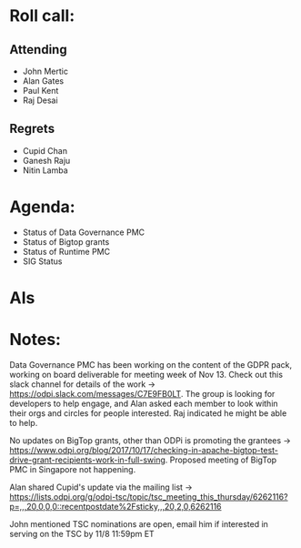 # Roll call:

## Attending
  * John Mertic
  * Alan Gates
  * Paul Kent
  * Raj Desai

## Regrets
  * Cupid Chan
  * Ganesh Raju
  * Nitin Lamba

# Agenda:
  * Status of Data Governance PMC
  * Status of Bigtop grants
  * Status of Runtime PMC
  * SIG Status

# AIs



# Notes:

Data Governance PMC has been working on the content of the GDPR pack, working on board deliverable for meeting week of Nov 13. Check out this slack channel for details of the work -> https://odpi.slack.com/messages/C7E9FB0LT. The group is looking for developers to help engage, and Alan asked each member to look within their orgs and circles for people interested. Raj indicated he might be able to help.

No updates on BigTop grants, other than ODPi is promoting the grantees -> https://www.odpi.org/blog/2017/10/17/checking-in-apache-bigtop-test-drive-grant-recipients-work-in-full-swing. Proposed meeting of BigTop PMC in Singapore not happening.

Alan shared Cupid's update via the mailing list -> https://lists.odpi.org/g/odpi-tsc/topic/tsc_meeting_this_thursday/6262116?p=,,,20,0,0,0::recentpostdate%2Fsticky,,,20,2,0,6262116

John mentioned TSC nominations are open, email him if interested in serving on the TSC by 11/8 11:59pm ET